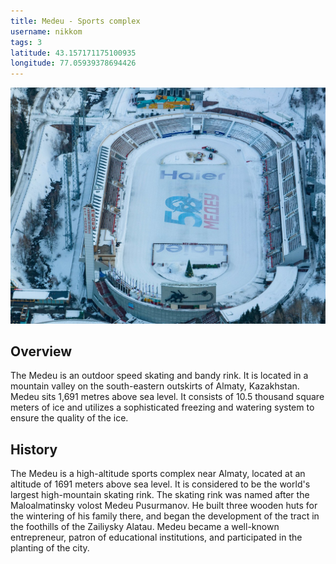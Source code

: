 ```yaml
---
title: Medeu - Sports complex
username: nikkom
tags: 3
latitude: 43.157171175100935
longitude: 77.05939378694426
---
```


![Medeu](medeu.jpg)

## Overview

The Medeu is an outdoor speed skating and bandy rink. It is located in a mountain valley on the south-eastern outskirts of Almaty, Kazakhstan. Medeu sits 1,691 metres above sea level. It consists of 10.5 thousand square meters of ice and utilizes a sophisticated freezing and watering system to ensure the quality of the ice.

## History

The Medeu is a high-altitude sports complex near Almaty, located at an altitude of 1691 meters above sea level. It is considered to be the world's largest high-mountain skating rink. The skating rink was named after the Maloalmatinsky volost Medeu Pusurmanov. He built three wooden huts for the wintering of his family there, and began the development of the tract in the foothills of the Zailiysky Alatau. Medeu became a well-known entrepreneur, patron of educational institutions, and participated in the planting of the city.